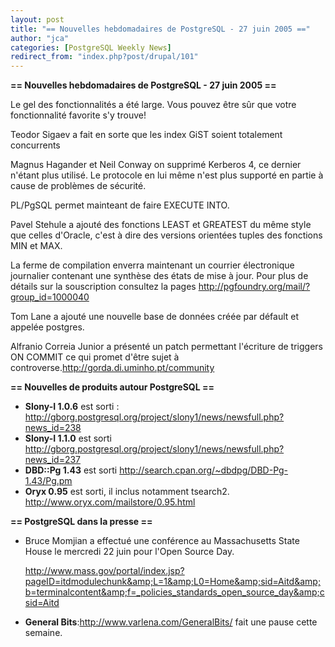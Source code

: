 ```yaml
---
layout: post
title: "== Nouvelles hebdomadaires de PostgreSQL - 27 juin 2005 =="
author: "jca"
categories: [PostgreSQL Weekly News]
redirect_from: "index.php?post/drupal/101"
---
```



<p><strong>== Nouvelles hebdomadaires de PostgreSQL - 27 juin 2005 ==</strong></p>

<p>Le gel des fonctionnalités a été large. Vous pouvez être sûr que votre fonctionnalité favorite s'y trouve!

</p>

<p>Teodor Sigaev a fait en sorte que les index GiST soient totalement concurrents</p>

<p> Magnus Hagander et Neil Conway on supprimé Kerberos 4, ce dernier n'étant plus utilisé. Le protocole en lui même n'est plus supporté en partie à cause de problèmes de sécurité.</p>

<!--more-->


PL/PgSQL permet mainteant de faire EXECUTE INTO.

<p>

Pavel Stehule a ajouté des fonctions LEAST et GREATEST du même style que celles d'Oracle, c'est à dire des versions orientées tuples des fonctions MIN et MAX.

</p>

<p>

La ferme de compilation enverra maintenant un courrier électronique journalier contenant une synthèse des états de mise à jour. Pour plus de détails sur la souscription consultez la pages <a href="http://pgfoundry.org/mail/?group_id=1000040">http://pgfoundry.org/mail/?group_id=1000040</a>

</p>

<p>

Tom Lane a ajouté une nouvelle base de données créée par défault et appelée postgres.

</p>

<p>

Alfranio Correia Junior a présenté un patch permettant l'écriture de triggers ON COMMIT ce qui promet d'être sujet à controverse.<a href="http://gorda.di.uminho.pt/community">http://gorda.di.uminho.pt/community</a>

</p>

<p><strong>== Nouvelles de produits autour PostgreSQL ==</strong></p>

<ul>

<li><strong>Slony-I 1.0.6</strong> est sorti : <a href="http://gborg.postgresql.org/project/slony1/news/newsfull.php?news_id=238">http://gborg.postgresql.org/project/slony1/news/newsfull.php?news_id=238</a></li>

<li><strong>Slony-I 1.1.0</strong> est sorti <a href="http://gborg.postgresql.org/project/slony1/news/newsfull.php?news_id=237">http://gborg.postgresql.org/project/slony1/news/newsfull.php?news_id=237</a></li>

<li><strong>DBD::Pg 1.43</strong> est sorti <a href="http://search.cpan.org/%7Edbdpg/DBD-Pg-1.43/Pg.pm">http://search.cpan.org/~dbdpg/DBD-Pg-1.43/Pg.pm</a></li>

<li><strong>Oryx 0.95</strong> est sorti, il inclus notamment tsearch2. <a href="http://www.oryx.com/mailstore/0.95.html">http://www.oryx.com/mailstore/0.95.html</a></li>

</ul>

<p><strong>== PostgreSQL dans la presse ==</strong></p>

<ul>

<li>Bruce Momjian a effectué une conférence au Massachusetts State House le mercredi 22 juin  pour l'Open Source Day.

<a href="http://www.mass.gov/portal/index.jsp?pageID=itdmodulechunk&amp;L=1&amp;L0=Home&amp;sid=Aitd&amp;b=terminalcontent&amp;f=_policies_standards_open_source_day&amp;csid=Aitd">http://www.mass.gov/portal/index.jsp?pageID=itdmodulechunk&amp;L=1&amp;L0=Home&amp;sid=Aitd&amp;b=terminalcontent&amp;f=_policies_standards_open_source_day&amp;csid=Aitd</a>

</li>

<li><strong>General Bits</strong>:<a href="http://www.varlena.com/GeneralBits/">http://www.varlena.com/GeneralBits/</a> fait une pause cette semaine.

</li>

</ul>